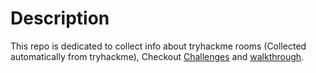 # Description

This repo is dedicated to collect info about tryhackme rooms (Collected automatically from tryhackme), Checkout [Challenges](https://github.com/Bugaddr/tryhackme_room_info/blob/main/challenges.md) and [walkthrough](https://github.com/Bugaddr/tryhackme_room_info/blob/main/walkthrough.md).
